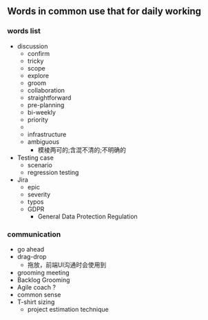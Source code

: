 ## Words in common use that for daily working

### words list
- discussion
  - confirm
  - tricky
  - scope
  - explore
  - groom
  - collaboration
  - straightforward
  - pre-planning
  - bi-weekly
  - priority
  - 
  - infrastructure
  - ambiguous
    - 模棱两可的;含混不清的;不明确的
- Testing case
  - scenario
  - regression testing
- Jira
  - epic
  - severity
  - typos
  - GDPR
    - General Data Protection Regulation

### communication
- go ahead
- drag-drop
  - 拖放，前端UI沟通时会使用到
- grooming meeting
- Backlog Grooming
- Agile coach ?
- common sense
- T-shirt sizing
  - project estimation technique
